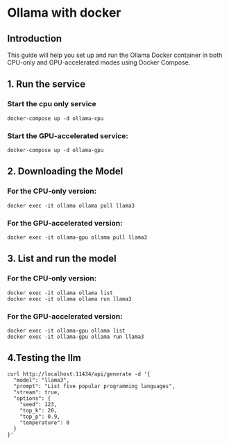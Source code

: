 # Ollama with docker

## Introduction
This guide will help you set up and run the Ollama Docker container in both CPU-only and GPU-accelerated modes using Docker Compose.

## 1. Run the service
### Start the cpu only service
```
docker-compose up -d ollama-cpu
```
### Start the GPU-accelerated service:
```
docker-compose up -d ollama-gpu
```

## 2. Downloading the Model
### For the CPU-only version:
```
docker exec -it ollama ollama pull llama3
```
### For the GPU-accelerated version:
```
docker exec -it ollama-gpu ollama pull llama3
```
## 3. List and run the model
### For the CPU-only version:
```
docker exec -it ollama ollama list
docker exec -it ollama ollama run llama3

```
### For the GPU-accelerated version:
```
docker exec -it ollama-gpu ollama list
docker exec -it ollama-gpu ollama run llama3
```
## 4.Testing the llm
```
curl http://localhost:11434/api/generate -d '{
  "model": "llama3",
  "prompt": "List five popular programming languages",
  "stream": true,
  "options": {
    "seed": 123,
    "top_k": 20,
    "top_p": 0.9,
    "temperature": 0
  }
}'
```
